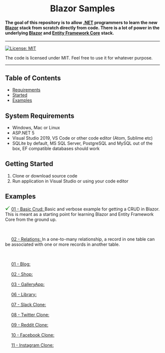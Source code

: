 # 

<h1 align="center">
   Blazor Samples
  <br>
  
  #### The goal of this repository is to allow [.NET](https://dotnet.microsoft.com/) programmers to learn the new [Blazor](https://dotnet.microsoft.com/apps/aspnet/web-apps/blazor) stack from scratch directly from code. There is a lot of power in the underlying [Blazor](https://dotnet.microsoft.com/apps/aspnet/web-apps/blazor) and [Entity Framework Core](https://docs.microsoft.com/en-us/ef/) stack.
  
</h1>

<hr>


[![License: MIT](https://img.shields.io/badge/License-MIT-yellow.svg)](https://github.com/FaberSanZ/Blazor-Samples/blob/master/LICENSE)

The code is licensed under MIT. Feel free to use it for whatever purpose.

<hr>

## Table of Contents
+ [Requirements](#Requirements)
+ [Started](#Started)
+ [Examples](#Examples)




## <a name="Requirements"></a> System Requirements

* Windows, Mac or Linux
* ASP.NET 5
* Visual Studio 2019, VS Code or other code editor (Atom, Sublime etc)
* SQLite by default, MS SQL Server, PostgreSQL and MySQL out of the box, EF compatible databases should work


## <a name="Started"></a> Getting Started

1. Clone or download source code
2. Run application in Visual Studio or using your code editor




## <a name="Examples"></a> Examples



<img src="GitStuff/tick.png" width="16" height="16"> [01 - Basic Crud: ](https://github.com/FaberSanZ/Blazor-Samples/tree/master/Src/Crud) 
Basic and verbose example for getting a CRUD in Blazor. This is meant as a starting 
point for learning Blazor and Entity Framework Core from the ground up. 
 
<br />

<img src="GitStuff/wip.ico" width="16" height="16"> [02 - Relations: ](https://github.com/FaberSanZ/Blazor-Samples/tree/master/Src/Crud) 
In a one-to-many relationship, a record in one table can be associated with one or more records 
in another table. 

<br />




<img src="GitStuff/wip.ico" width="16" height="16"> [01 - Blog: ](https://github.com/FaberSanZ/Blazor-Samples/tree/master/Src/Crud) 
<br />


<img src="GitStuff/wip.ico" width="16" height="16"> [02 - Shop: ](https://github.com/FaberSanZ/Blazor-Samples/tree/master/Src/Crud) 
<br />


<img src="GitStuff/wip.ico" width="16" height="16"> [03 - GalleryApp: ](https://github.com/FaberSanZ/Blazor-Samples/tree/master/Src/Crud) 
<br />


<img src="GitStuff/wip.ico" width="16" height="16"> [06 - Library: ](https://github.com/FaberSanZ/Blazor-Samples/tree/master/Src/Crud) 
<br />


<img src="GitStuff/wip.ico" width="16" height="16"> [07 - Slack Clone: ](https://github.com/FaberSanZ/Blazor-Samples/tree/master/Src/Crud) 
<br />


<img src="GitStuff/wip.ico" width="16" height="16"> [08 - Twitter Clone: ](https://github.com/FaberSanZ/Blazor-Samples/tree/master/Src/Crud) 
<br />


<img src="GitStuff/wip.ico" width="16" height="16"> [09 - Reddit Clone: ](https://github.com/FaberSanZ/Blazor-Samples/tree/master/Src/Crud) 
<br />


<img src="GitStuff/wip.ico" width="16" height="16"> [10 - Facebook Clone: ](https://github.com/FaberSanZ/Blazor-Samples/tree/master/Src/Crud) 
<br />


<img src="GitStuff/wip.ico" width="16" height="16"> [11 - Instagram Clone: ](https://github.com/FaberSanZ/Blazor-Samples/tree/master/Src/Crud) 
<br />





